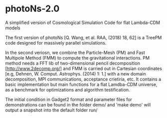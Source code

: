 # photoNs-2.0
A simplified version of Cosmological Simulation Code for flat Lambda-CDM models

The first version of photoNs [Q. Wang, et al. RAA, (2018) 18, 62] is a TreePM code designed for massively parallel simulations.

In the second veriosn, we combine the Particle-Mesh (PM) and Fast Multipole Method (FMM) to compute the gravitational interactions. PM method needs a FFT lib of two-dimensional pencil decomposition [http://www.2decomp.org/] and FMM is carried out in Cartesian coordinates [e.g, Dehnen, W. Comput. Astrophys. (2014) 1: 1.] with a new domain decomposition, MPI communications, acceptance crietiria, etc. It contains a basic implementation but main functions for a flat Lamdba-CDM universe, as a benchmark for optimizations and algorithm testification.

The initial condition in Gadget2 format and parameter files for demonstrations can be found in the folder demo/ and 'make demo' will output a snapshot into the default folder run/



